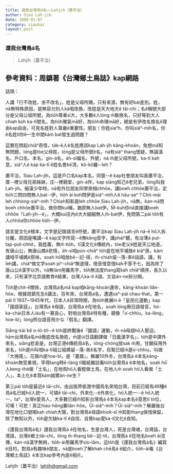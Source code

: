 ```yaml
---
title: 還我台灣鳥á名——Lahjih（蕭平治）
author: Siau Lah-jih
date: 1000-01-07
category: siaukai
layout: post
---
```


### 還我台灣鳥á名
> Lahjih（蕭平治） 

## 參考資料：周鎮著《台灣鄉土鳥誌》kap網路 

話頭：

人講「行不改姓，坐不改名」，姓是父母所賜，只有來源，無有好bái差別。姓，nā無特殊原因，是無容允別人kā咱改換，改姓是天大地大ê tāi-chì；名ê稱號大部分是父母公祖所號，為tio̍h尊重sī大，大多數ê人lóng m̄敢換名，只好等到大人chiah koh ka-tī號名，為tio̍h雅氣mā好，為tio̍h命理mā好，總是有伊改名換名ê理由kap自由，可見名姓對人尊嚴ê重要性。朋友！你姓siaⁿh、你叫siáⁿ-mih名，你ê名姓tī你ê一生中間kám bat發生過問題？

這實在問起chiâⁿ奇怪，ta̍k-ê人ê名姓應該kap Lah-jih kāng-khoán，免想mā知無問題，lóng是tòe父母姓，lóng是父母所號ê名，ná有siáⁿ thang懷疑，無論漢名、戶口名、本名、gín-á名，a̍h-sī偏名、外號，nā m̄是父母所號，ka-tī kah意，siáⁿ人ē kap ka-tī ê姓名會bē清，kô-kô纏--leh？

蕭平治，Siau Lah-jih，這是戶口名kap本名，同窗--ê kap社會朋友叫我蕭平治，厝--裡父母兄弟姊妹，庄--裡親堂，gín-á伴，kap siāng知己ê老兄弟，lóng叫我Lah-jih。細漢少年時，nā有外位朋友同學來相chhōe，講boeh chhōe蕭平治，定tio̍h三問四問無人bat--伊，tio̍h ài koh問伊是siáⁿ-mih人ê hāu-seⁿ？Chit-mái leh chhòng-siáⁿ-mih？Chiah知影是leh chhōe Siau Lah-jih，nā無，kan-nā問boeh chhōe蕭平治，做你問kui晡，猶原無人bat伊。M̄-kuh你nā直接講boeh chhōe「Lah-jih--ê」，大概kui庄內ê大大細細無人m̄-bat伊，免問第二pái to̍h有人chhōa你chhōe tio̍h--伊。

語言是文化ê根本，文字是記錄語言ê符號，蕭平治kap Siau Lah-jih ná-ē hō͘人拆分離，原因是嘴講--ê kap文字所寫--ê無kāng音字，講pháiⁿ聽，有淡薄á put-tap-put-chhit，我姓蕭，無m̄ tio̍h，tī漢文化ê傳統內，tòe老父ê姓是天公地道，有唐山公，無唐山媽ê悲情，a̍h-sī咱pún-chiâⁿ to̍h是在地平埔族ê kiáⁿ孫，kám講咱平埔媽ê原味，soah hō͘咱放bē--記-得，m̄-chiah留--落-來ê話語，講，有leh講，chiâⁿ做文字soah pìⁿ-chiâⁿ無道理，借音借意借kah不答不七，因為除了唐山公ê漢字以外，nā無lām用羅馬字，to̍h無法度thang寫kah chiâⁿ順序，長久以來，只有漢字北京語教育ê結果，台灣人ka-tī ê語、文自án-ne拆分開。

To̍h是chit-ê關係，台灣鳥á名mā kap咱kāng-khoán運命，kāng-khoán liân-hôe，根據周鎮先生ê講法，百年來，台灣鳥á名，遭遇saⁿ-pái chau-that，第一pái tī 1937~1945年代，日本人ê非常時期，為tio̍h推展in ê「皇民化運動」kap「國語家庭」，台灣鳥á ê母語，台灣鳥á ê在地名，soah lóng用日語發音，hó-ka-chài日本人iáu有一寡良心，對咱台灣鳥ê特有種，親像「o͘-chhiu，ka-lēng，hoe-bî」lóng照台語音用かな『假名』翻譯。

Siāng-kài bē o-ló-tit--ê to̍h是終戰後ê『國語』運動，m̄-nā母語hō͘人壓迫，hām台灣鳥á名mā徹底改名換姓，m̄是ùi日語翻譯做「日義漢字名」，to̍h是中譯外來名，siāng悲哀是，台灣正港ê傳統鳥á名，lóng-chóng放sak m̄用，甘願採用外來名，to̍h是m̄叫咱ka-tī祖公祖媽留--落-來ê名字，烏鶖已經m̄是o͘-chhiu，叫做『大捲尾』，花眉m̄是hoe-bî，是『畫眉』。解嚴10外冬，台灣鳥á ê本名kāng-khoán無受重視，罕得tang時ē-tàng tī報紙雜誌看tio̍h台灣鳥á ê本地名，soah hō͘人keng-thé做「土名」，在地鳥hō͘人看輕做土鳥，在地人m̄ soah hō͘人看做「土人」，本土化ê本質kám誠實án-ne生？

第三pái to̍h是最近ê tāi-chì，由出版界偷渡中國鳥名來咱台灣，目前已經有46種ê鳥á名已經hō͘人統一，可憐ê tāi-chì，外來化--ê外來化，hō͘人統一--ê hō͘人統一，taⁿ，台灣ê愛鳥人，大多數已經m̄知影台灣鳥á ê本名kap本名ê意思tī tó位，可嘆！可悲！真正hiau-hēng兼liân-hôe。Ūi-siáⁿ-mi̍h？Ūi-siáⁿ-mi̍h？解嚴後台灣在地化口號喝kah chiah大聲，對台灣鳥ê母語khiok-sī m̄知影thang保惜保留，除了無知以外，to̍h是欠缺ka-tī ê自信、自覺kap愛ka-tī文化ê良知。

《還我台灣鳥á名》還我台灣鳥á ê在地名，生是台灣人，死是台灣魂，台灣話，台灣語，台灣ê鄉土tāi-chì，lóng m̄-thang bē--記-tit，台灣鳥á ê在地名boeh ài流傳，kan-nā漢字無夠，tio̍h-ài用羅馬字sio-lām，這to̍h是《還我台灣鳥á名》編寫ê目的，對鳥á有趣味ê朋友，nā是boeh了解khah chē鳥á ê紹介，tio̍h-ài看《台灣鄉土鳥誌》ê本文kap參考內底ê相片。
	
Lahjih（蕭平治）<lahjih@gmail.com> 


